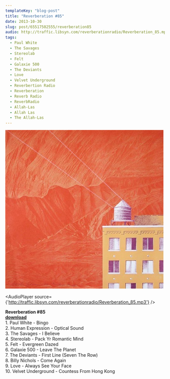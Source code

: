 ```yaml
---
templateKey: "blog-post"
title: "Reverberation #85"
date: 2013-10-30
slug: post/65517502555/reverberation85
audio: http://traffic.libsyn.com/reverberationradio/Reverberation_85.mp3
tags:
  - Paul White
  - The Savages
  - Stereolab
  - Felt
  - Galaxie 500
  - The Deviants
  - Love
  - Velvet Underground
  - Reverbertion Radio
  - Reverberation
  - Reverb Radio
  - ReverbRadio
  - Allah-Las
  - Allah Las
  - The Allah-Las
---
```


![Reverberation #85](../images/8db1b49a1e340171140c1ff28bc7cfc70d5862cedd322a757ce50f551eb93b56.jpg)

<AudioPlayer source={'http://traffic.libsyn.com/reverberationradio/Reverberation_85.mp3'} />

<p><strong>Reverberation #85<br /><a href="http://traffic.libsyn.com/reverberationradio/Reverberation_85.mp3" title="download">download<br /></a></strong>1. Paul White - Bingo<br />2.&nbsp;Human Expression - Optical Sound<br />3. The Savages - I Believe<br />4. Stereolab - Pack Yr Romantic Mind<br />5. Felt - Evergreen Dazed<br />6. Galaxie 500 - Leave The Planet<br />7. The Deviants - First Line (Seven The Row)<br />8.&nbsp;Billy Nichols - Come Again<br />9. Love - Always See Your Face<br />10. Velvet Underground - Countess From Hong Kong</p>
